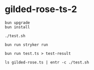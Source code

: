 # gilded-rose-ts-2

```shell
bun upgrade
bun install
```

```shell
./test.sh
```

```shell
bun run stryker run
```

```shell
bun run test.ts > test-result
```

```shell
ls gilded-rose.ts | entr -c ./test.sh
```
